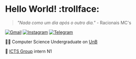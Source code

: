 # Hello World! :trollface:
> _"Nada como um dia após o outro dia."_ - Racionais MC's

<a href="mailto:garaujodeoliveira1@gmail.com" target="_blank">![Gmail](https://img.shields.io/badge/Gmail-D14836?style=flat&logo=gmail&logoColor=white)</a>
<a href="https://instagram.com/guilherme.araujo.23" target="_blank">![Instagram](https://img.shields.io/badge/Instagram-%23E4405F.svg?style=flat&logo=Instagram&logoColor=white)</a>
<a href="https://t.me/guilhermea23" target="_blank">![Telegram](https://img.shields.io/badge/Telegram-2CA5E0?style=flat&logo=telegram&logoColor=white)</a>

:man_technologist: Computer Science Undergraduate on [UnB](https://unb.br)

:egg: [ICTS Group](https://grupoicts.com.br/) intern N1
